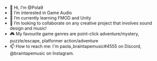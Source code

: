 - 👋 Hi, I’m @Pola9
- 👀 I’m interested in Game Audio
- 🌱 I’m currently learning FMOD and Unity
- 💞️ I’m looking to collaborate on any creative project that involves sound design and music!
- 🎮 My favourite game genres are point-click adventure/mystery, puzzle/escape, platformer action/adventure
- 📫 How to reach me: I'm paola_braintapemusic#4555 on Discord, @braintapemusic on Instagram.

<!---
Pola9/Pola9 is a ✨ special ✨ repository because its `README.md` (this file) appears on your GitHub profile.
You can click the Preview link to take a look at your changes.
--->
